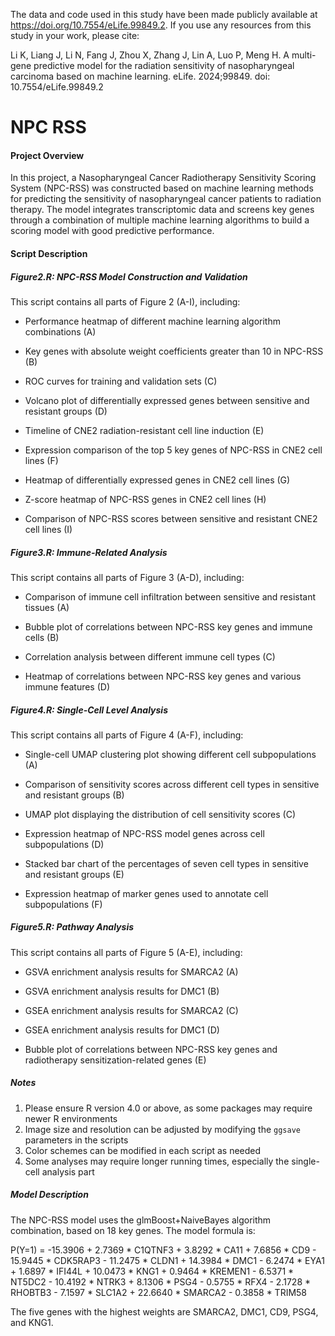
The data and code used in this study have been made publicly available at https://doi.org/10.7554/eLife.99849.2. If you use any resources from this study in your work, please cite:

Li K, Liang J, Li N, Fang J, Zhou X, Zhang J, Lin A, Luo P, Meng H. A multi-gene predictive model for the radiation sensitivity of nasopharyngeal carcinoma based on machine learning. eLife. 2024;99849. doi: 10.7554/eLife.99849.2


# NPC RSS
#### Project Overview

In this project, a Nasopharyngeal Cancer Radiotherapy Sensitivity Scoring System (NPC-RSS) was constructed based on machine learning methods for predicting the sensitivity of nasopharyngeal cancer patients to radiation therapy. The model integrates transcriptomic data and screens key genes through a combination of multiple machine learning algorithms to build a scoring model with good predictive performance.

 

#### Script Description 

##### Figure2.R: NPC-RSS Model Construction and Validation

 This script contains all parts of Figure 2 (A-I), including:

- Performance heatmap of different machine learning algorithm combinations (A)

- Key genes with absolute weight coefficients greater than 10 in NPC-RSS (B)

- ROC curves for training and validation sets (C)

- Volcano plot of differentially expressed genes between sensitive and resistant groups (D)

- Timeline of CNE2 radiation-resistant cell line induction (E)

- Expression comparison of the top 5 key genes of NPC-RSS in CNE2 cell lines (F)

- Heatmap of differentially expressed genes in CNE2 cell lines (G)

- Z-score heatmap of NPC-RSS genes in CNE2 cell lines (H)

- Comparison of NPC-RSS scores between sensitive and resistant CNE2 cell lines (I)

 

##### Figure3.R: Immune-Related Analysis

This script contains all parts of Figure 3 (A-D), including:

- Comparison of immune cell infiltration between sensitive and resistant tissues (A)

- Bubble plot of correlations between NPC-RSS key genes and immune cells (B)

- Correlation analysis between different immune cell types (C)

- Heatmap of correlations between NPC-RSS key genes and various immune features (D)

 

##### Figure4.R: Single-Cell Level Analysis 

This script contains all parts of Figure 4 (A-F), including:

- Single-cell UMAP clustering plot showing different cell subpopulations (A)

- Comparison of sensitivity scores across different cell types in sensitive and resistant groups (B)

- UMAP plot displaying the distribution of cell sensitivity scores (C)

- Expression heatmap of NPC-RSS model genes across cell subpopulations (D)

- Stacked bar chart of the percentages of seven cell types in sensitive and resistant groups (E)

- Expression heatmap of marker genes used to annotate cell subpopulations (F)

 

##### Figure5.R: Pathway Analysis

This script contains all parts of Figure 5 (A-E), including:

- GSVA enrichment analysis results for SMARCA2 (A)

- GSVA enrichment analysis results for DMC1 (B)

- GSEA enrichment analysis results for SMARCA2 (C)

- GSEA enrichment analysis results for DMC1 (D)

- Bubble plot of correlations between NPC-RSS key genes and radiotherapy sensitization-related genes (E)

  

##### Notes 

1. Please ensure R version 4.0 or above, as some packages may require newer R environments
2. Image size and resolution can be adjusted by modifying the `ggsave` parameters in the scripts
3. Color schemes can be modified in each script as needed
4. Some analyses may require longer running times, especially the single-cell analysis part



##### Model Description

The NPC-RSS model uses the glmBoost+NaiveBayes algorithm combination, based on 18 key genes. The model formula is:

P(Y=1) = -15.3906 + 2.7369 * C1QTNF3 + 3.8292 * CA11 + 7.6856 * CD9 - 15.9445 * CDK5RAP3 - 11.2475 * CLDN1 + 14.3984 * DMC1 - 6.2474 * EYA1 + 1.6897 * IFI44L + 10.0473 * KNG1 + 0.9464 * KREMEN1 - 6.5371 * NT5DC2 - 10.4192 * NTRK3 + 8.1306 * PSG4 - 0.5755 * RFX4 - 2.1728 * RHOBTB3 - 7.1597 * SLC1A2 + 22.6640 * SMARCA2 - 0.3858 * TRIM58 

The five genes with the highest weights are SMARCA2, DMC1, CD9, PSG4, and KNG1.
